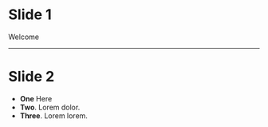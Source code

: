 <!-- .slide: data-background="gonga.jpg" class="whiter" -->
# Slide 1

Welcome

---


# Slide 2

* **One** Here 
* **Two**. Lorem dolor.
* **Three**. Lorem lorem.

